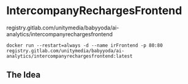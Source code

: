 # IntercompanyRechargesFrontend

registry.gitlab.com/unitymedia/babyyoda/ai-analytics/intercompanyrechargesfrontend

`docker run --restart=always -d --name irFrontend -p 80:80 registry.gitlab.com/unitymedia/babyyoda/ai-analytics/intercompanyrechargesfrontend:latest`


## The Idea
